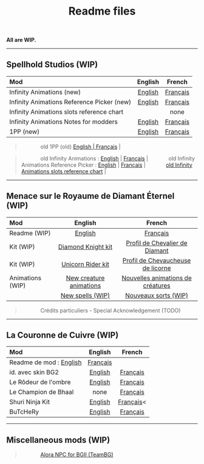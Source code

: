 <div align="center"><h1>Readme files</h1>
</div><br>

**All are WIP.**

<hr>

## Spellhold Studios (WIP)

|  Mod    | English | French |
| :------ |  :---:  | :----: |
| Infinity Animations (new) | <a href="https://gwendolynefreddy.github.io/docs/spellholdstudios/infinityanimations/documentation/infinityanimations-readme-english.html">English</a> | <a href="https://gwendolynefreddy.github.io/docs/spellholdstudios/infinityanimations/documentation/infinityanimations-readme-french.html">Français</a> |
| Infinity Animations Reference Picker (new) | <a href="https://gwendolynefreddy.github.io/docs/spellholdstudios/infinityanimations/documentation/ia_reference_picker_readme.html">English</a> | <a href="https://gwendolynefreddy.github.io/docs/spellholdstudios/infinityanimations/documentation/ia_reference_picker_readme-french.html">Français</a> |
| Infinity Animations slots reference chart | <a href="https://gwendolynefreddy.github.io/docs/spellholdstudios/infinityanimations/documentation/ia_animations_ref_chart.html"></a> | none |
| Infinity Animations Notes for modders | <a href="https://gwendolynefreddy.github.io/docs/spellholdstudios/infinityanimations/documentation/ia_notes-for-modders-english.html">English</a> | <a href="https://gwendolynefreddy.github.io/docs/spellholdstudios/infinityanimations/documentation/ia_notes-for-modders-french.html">Français</a> |
| 1PP (new) | <a href="https://gwendolynefreddy.github.io/docs/spellholdstudios/1pp/documentation/1pp-readme-english.html">English | <a href="https://gwendolynefreddy.github.io/docs/spellholdstudios/1pp/documentation/1pp-readme-french.html">Français</a> |


><span style="margin-left: 50px;">old 1PP (old) <a href="https://gwendolynefreddy.github.io/docs/spellholdstudios/1pp-readme.html">English</span> | <a href="https://gwendolynefreddy.github.io/docs/spellholdstudios/1pp-readme-french.html">Français</a> |

><span style="margin-left: 50px;">old Infinity Animations : <a href="https://gwendolynefreddy.github.io/docs/spellholdstudios/readme-infinityanimations.html">English</a> | <a href="https://gwendolynefreddy.github.io/docs/spellholdstudios/readme-infinityanimations-french.html">Français</a> |
><span style="margin-left: 50px;">old Infinity Animations Reference Picker : <a href="https://gwendolynefreddy.github.io/docs/spellholdstudios/ia_reference_picker_readme.html">English</a> | <a href="https://gwendolynefreddy.github.io/docs/spellholdstudios/ia_reference_picker_readme-french.html">Français</a> |
><span style="margin-left: 50px;"><a href="https://gwendolynefreddy.github.io/docs/spellholdstudios/ia_animations_ref_chart.html">old Infinity Animations slots reference chart</a> |


<hr>


## Menace sur le Royaume de Diamant Éternel (WIP)

|  Mod    | English | French |
| :------ |  :---:  | :----: |
| Readme (WIP) | <a href="https://gwendolynefreddy.github.io/docs/diamant_eternel/menace-readme-english.html">English</a> | <a href="https://gwendolynefreddy.github.io/docs/diamant_eternel/menace-readme-french.html">Français</a> |
| Kit (WIP) | <a href="https://gwendolynefreddy.github.io/docs/diamant_eternel/menace-kit1-readme-english.html">Diamond Knight kit</a> | <a href="https://gwendolynefreddy.github.io/docs/diamant_eternel/menace-kit1-readme-french.html">Profil de Chevalier de Diamant</a> |
| Kit (WIP) | <a href="https://gwendolynefreddy.github.io/docs/diamant_eternel/menace-kit2-readme-english.html">Unicorn Rider kit</a> | <a href="https://gwendolynefreddy.github.io/docs/diamant_eternel/menace-kit2-readme-french.html">Profil de Chevaucheuse de licorne</a> |
| Animations (WIP) | <a href="https://gwendolynefreddy.github.io/docs/diamant_eternel/menace-animations-readme-english.html">New creature animations</a> | <a href="https://gwendolynefreddy.github.io/docs/diamant_eternel/menace-animations-readme-french.html">Nouvelles animations de créatures</a> |
|  | <a href="https://gwendolynefreddy.github.io/docs/diamant_eternel/menace-spells-readme-english.html">New spells (WIP) | <a href="https://gwendolynefreddy.github.io/docs/diamant_eternel/menace-spells-readme-french.html">Nouveaux sorts (WIP)</a> |

><span style="margin-left: 50px;">Crédits particuliers - Special Acknowledgement (TODO)</span></br>


<hr>


## La Couronne de Cuivre (WIP)

|  Mod    | English | French |
| :------ |  :---:  | :----: |
| Readme de mod : <a href="https://gwendolynefreddy.github.io/docs/lcc/mymod/readme/readme-lcc-en.html">English</a> | <a href="https://gwendolynefreddy.github.io/docs/lcc/mymod/readme/readme-lcc-fr.html">Français</a></span></br>
| id. avec skin BG2 | <a href="https://gwendolynefreddy.github.io/docs/lcc/mymod/readme/readme-lcc-enbg2.html">English</a> | <a href="https://gwendolynefreddy.github.io/docs/lcc/mymod/readme/readme-lcc-frbg2.html">Français</a> |
| Le Rôdeur de l'ombre |<a href="https://gwendolynefreddy.github.io/docs/lcc/rodeur_ombre-readme-english.html">English</a> | <a href="https://gwendolynefreddy.github.io/docs/lcc/rodeur_ombre-readme-french.html">Français</a> |
| Le Champion de Bhaal | none | <a href="https://gwendolynefreddy.github.io/docs/cdb/cdb-readme-french">Français</a> |
| Shuri Ninja Kit | <a href="https://gwendolynefreddy.github.io/docs/lcc/shurininja-readme-english.txt">English</a> | <a href="https://gwendolynefreddy.github.io/docs/lcc/shurininja-readme-french.txt">Français</a>< |
| BuTcHeRy | <a href="https://gwendolynefreddy.github.io/docs/lcc/butchery-readme-english.html">English</a> | <a href="https://gwendolynefreddy.github.io/docs/lcc/butchery-readme-french.html">Français</a> |


<hr>


## Miscellaneous mods (WIP)

><span style="margin-left: 50px;"><a href="https://gwendolynefreddy.github.io/docs/alora/alora-readme.html">Alora NPC for BGII (TeamBG)</a>